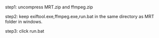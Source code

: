 step1: uncompress MRT.zip and ffmpeg.zip

step2: keep exiftool.exe,ffmpeg.exe,run.bat in the same directory as MRT folder in windows.

step3: click run.bat
